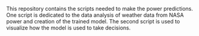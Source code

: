This repository contains the scripts needed to make the power predictions. One script is dedicated to the data analysis of weather data from NASA power and creation
of the trained model. The second script is used to visualize how the model is used to take decisions.
